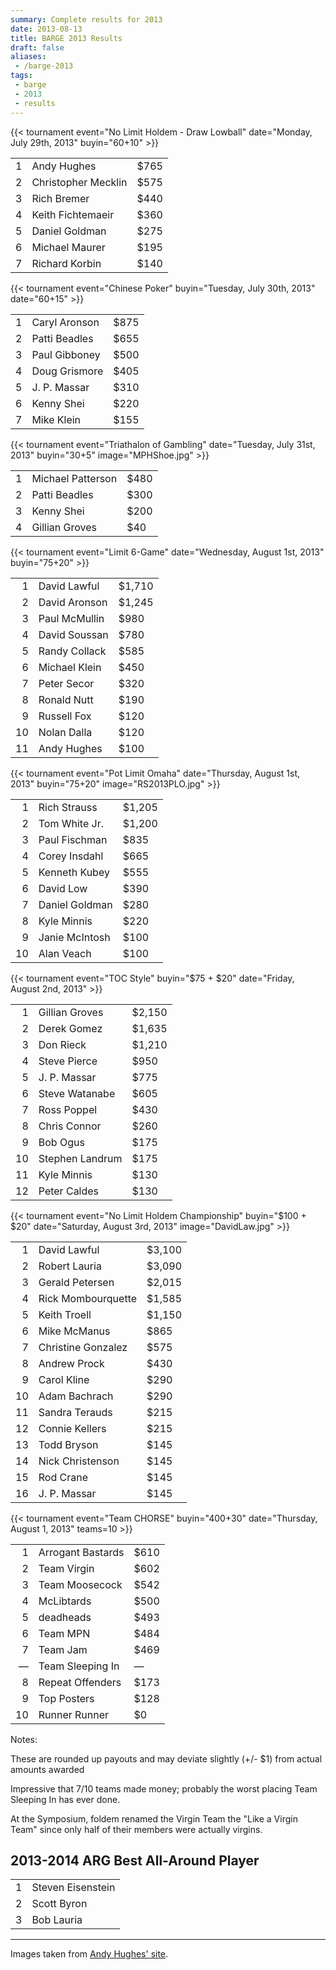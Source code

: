 ```yaml
---
summary: Complete results for 2013
date: 2013-08-13
title: BARGE 2013 Results
draft: false
aliases:
 - /barge-2013
tags:
 - barge
 - 2013
 - results
---
```


{{< tournament
    event="No Limit Holdem - Draw Lowball"
    date="Monday, July 29th, 2013"
    buyin="$60+$10"   >}}

|   |                     |      |
|--:|---------------------|------|
| 1 | Andy Hughes         | $765 |
| 2 | Christopher Mecklin | $575 |
| 3 | Rich Bremer         | $440 |
| 4 | Keith Fichtemaeir   | $360 |
| 5 | Daniel Goldman      | $275 |
| 6 | Michael Maurer      | $195 |
| 7 | Richard Korbin      | $140 |

{{< tournament
    event="Chinese Poker"
    buyin="Tuesday, July 30th, 2013"
    date="$60+$15"   >}}

|   |               |      |
|--:|---------------|------|
| 1 | Caryl Aronson | $875 |
| 2 | Patti Beadles | $655 |
| 3 | Paul Gibboney | $500 |
| 4 | Doug Grismore | $405 |
| 5 | J. P. Massar  | $310 |
| 6 | Kenny Shei    | $220 |
| 7 | Mike Klein    | $155 |

{{< tournament
    event="Triathalon of Gambling"
    date="Tuesday, July 31st, 2013"
    buyin="$30+$5"
    image="MPHShoe.jpg" >}}

|   |                   |      |
|--:|-------------------|------|
| 1 | Michael Patterson | $480 |
| 2 | Patti Beadles     | $300 |
| 3 | Kenny Shei        | $200 |
| 4 | Gillian Groves    | $40  |

{{< tournament
    event="Limit 6-Game"
    date="Wednesday, August 1st, 2013"
    buyin="$75+$20"  >}}

|    |               |        |
|---:|---------------|--------|
|  1 | David Lawful  | $1,710 |
|  2 | David Aronson | $1,245 |
|  3 | Paul McMullin | $980   |
|  4 | David Soussan | $780   |
|  5 | Randy Collack | $585   |
|  6 | Michael Klein | $450   |
|  7 | Peter Secor   | $320   |
|  8 | Ronald Nutt   | $190   |
|  9 | Russell Fox   | $120   |
| 10 | Nolan Dalla   | $120   |
| 11 | Andy Hughes   | $100   |

{{< tournament
    event="Pot Limit Omaha"
    date="Thursday, August 1st, 2013"
    buyin="$75+$20" 
    image="RS2013PLO.jpg" >}}

|    |                |        |
|---:|----------------|--------|
|  1 | Rich Strauss   | $1,205 |
|  2 | Tom White Jr.  | $1,200 |
|  3 | Paul Fischman  | $835   |
|  4 | Corey Insdahl  | $665   |
|  5 | Kenneth Kubey  | $555   |
|  6 | David Low      | $390   |
|  7 | Daniel Goldman | $280   |
|  8 | Kyle Minnis    | $220   |
|  9 | Janie McIntosh | $100   |
| 10 | Alan Veach     | $100   |

{{< tournament
    event="TOC Style"
    buyin="$75 + $20"
    date="Friday, August 2nd, 2013" >}}

|    |                 |        |
|---:|-----------------|--------|
|  1 | Gillian Groves  | $2,150 |
|  2 | Derek Gomez     | $1,635 |
|  3 | Don Rieck       | $1,210 |
|  4 | Steve Pierce    | $950   |
|  5 | J. P. Massar    | $775   |
|  6 | Steve Watanabe  | $605   |
|  7 | Ross Poppel     | $430   |
|  8 | Chris Connor    | $260   |
|  9 | Bob Ogus        | $175   |
| 10 | Stephen Landrum | $175   |
| 11 | Kyle Minnis     | $130   |
| 12 | Peter Caldes    | $130   |

{{< tournament
    event="No Limit Holdem Championship"
    buyin="$100 + $20"
    date="Saturday, August 3rd, 2013" 
    image="DavidLaw.jpg" >}}

|    |                    |        |
|---:|--------------------|--------|
|  1 | David Lawful       | $3,100 |
|  2 | Robert Lauria      | $3,090 |
|  3 | Gerald Petersen    | $2,015 |
|  4 | Rick Mombourquette | $1,585 |
|  5 | Keith Troell       | $1,150 |
|  6 | Mike McManus       | $865   |
|  7 | Christine Gonzalez | $575   |
|  8 | Andrew Prock       | $430   |
|  9 | Carol Kline        | $290   |
| 10 | Adam Bachrach      | $290   |
| 11 | Sandra Terauds     | $215   |
| 12 | Connie Kellers     | $215   |
| 13 | Todd Bryson        | $145   |
| 14 | Nick Christenson   | $145   |
| 15 | Rod Crane          | $145   |
| 16 | J. P. Massar       | $145   |



{{< tournament
    event="Team CHORSE"
    buyin="$400+$30"
    date="Thursday, August 1, 2013"
    teams=10 >}}

|         |                   |         |
|--------:|-------------------|---------|
|       1 | Arrogant Bastards | $610    |
|       2 | Team Virgin       | $602    |
|       3 | Team Moosecock    | $542    |
|       4 | McLibtards        | $500    |
|       5 | deadheads         | $493    |
|       6 | Team MPN          | $484    |
|       7 | Team Jam          | $469    |
| &mdash; | Team Sleeping In  | &mdash; |
|       8 | Repeat Offenders  | $173    |
|       9 | Top Posters       | $128    |
|      10 | Runner Runner     | $0      |

Notes:

These are rounded up payouts and may deviate slightly (+/- $1)  from actual amounts awarded

Impressive that 7/10 teams made money; probably the worst placing Team Sleeping In has ever done.

At the Symposium, foldem renamed the Virgin Team the &quot;Like a Virgin
Team&quot; since only half of their members were actually virgins.
 
## 2013-2014 ARG Best All-Around Player

|   |                   |
|--:|-------------------|
| 1 | Steven Eisenstein |
| 2 | Scott Byron       |
| 3 | Bob Lauria        |

-------

Images taken from [Andy Hughes'
site](http://nevadacasinochips.com/BARGE13.htm).
